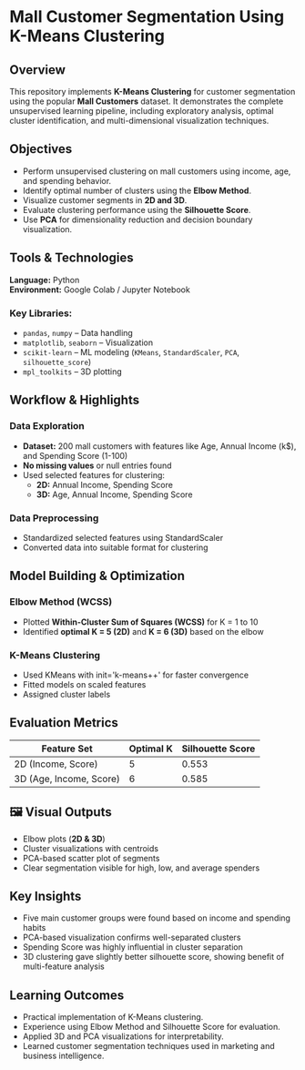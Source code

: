 # Mall Customer Segmentation Using K-Means Clustering

## Overview
This repository implements **K-Means Clustering** for customer segmentation using the popular **Mall Customers** dataset. It demonstrates the complete unsupervised learning pipeline, including exploratory analysis, optimal cluster identification, and multi-dimensional visualization techniques.


## Objectives
- Perform unsupervised clustering on mall customers using income, age, and spending behavior.
- Identify optimal number of clusters using the **Elbow Method**.
- Visualize customer segments in **2D and 3D**.
- Evaluate clustering performance using the **Silhouette Score**.
- Use **PCA** for dimensionality reduction and decision boundary visualization.


## Tools & Technologies
**Language:** Python  
**Environment:** Google Colab / Jupyter Notebook  

### Key Libraries:
- `pandas`, `numpy` – Data handling  
- `matplotlib`, `seaborn` – Visualization  
- `scikit-learn` – ML modeling (`KMeans`, `StandardScaler`, `PCA`, `silhouette_score`)  
- `mpl_toolkits` – 3D plotting  


## Workflow & Highlights

### Data Exploration

- **Dataset:** 200 mall customers with features like Age, Annual Income (k$), and Spending Score (1-100)  
- **No missing values** or null entries found  
- Used selected features for clustering:
  - **2D:** Annual Income, Spending Score  
  - **3D:** Age, Annual Income, Spending Score  

### Data Preprocessing

- Standardized selected features using StandardScaler  
- Converted data into suitable format for clustering  


## Model Building & Optimization

### Elbow Method (WCSS)
- Plotted **Within-Cluster Sum of Squares (WCSS)** for K = 1 to 10  
- Identified **optimal K = 5 (2D)** and **K = 6 (3D)** based on the elbow

### K-Means Clustering
- Used KMeans with init='k-means++' for faster convergence  
- Fitted models on scaled features  
- Assigned cluster labels  


## Evaluation Metrics

| Feature Set               | Optimal K | Silhouette Score |
|---------------------------|-----------|------------------|
| 2D (Income, Score)        | 5         | 0.553            |
| 3D (Age, Income, Score)   | 6         | 0.585            |  


## 🖼️ Visual Outputs

- Elbow plots (**2D & 3D**)  
- Cluster visualizations with centroids  
- PCA-based scatter plot of segments  
- Clear segmentation visible for high, low, and average spenders  


## Key Insights

- Five main customer groups were found based on income and spending habits  
- PCA-based visualization confirms well-separated clusters  
- Spending Score was highly influential in cluster separation  
- 3D clustering gave slightly better silhouette score, showing benefit of multi-feature analysis  


## Learning Outcomes

- Practical implementation of K-Means clustering.  
- Experience using Elbow Method and Silhouette Score for evaluation.  
- Applied 3D and PCA visualizations for interpretability.  
- Learned customer segmentation techniques used in marketing and business intelligence.
